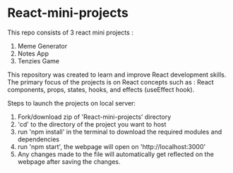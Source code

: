 # React-mini-projects

This repo consists of 3 react mini projects :
  1.  Meme Generator
  2.  Notes App
  3.  Tenzies Game
  
  This repository was created to learn and improve React development skills. The primary focus of the projects is on React concepts such as :
    React components, props, states, hooks, and effects (useEffect hook).

Steps to launch the projects on local server:
  1. Fork/download zip of 'React-mini-projects' directory
  2. 'cd' to the directory of the project you want to host
  3. run 'npm install' in the terminal to download the required modules and dependencies
  4. run 'npm start', the webpage will open on 'http://localhost:3000'
  5. Any changes made to the file will automatically get reflected on the webpage after saving the changes.
